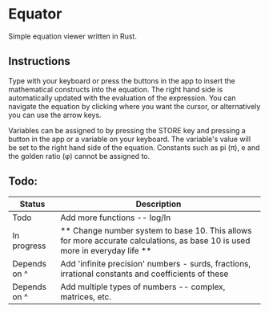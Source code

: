 # Equator
Simple equation viewer written in Rust.

## Instructions

Type with your keyboard or press the buttons in the app to insert the mathematical constructs into the equation. The right hand side is automatically updated with the evaluation of the expression. You can navigate the equation by clicking where you want the cursor, or alternatively you can use the arrow keys.

Variables can be assigned to by pressing the STORE key and pressing a button in the app or a variable on your keyboard. The variable's value will be set to the right hand side of the equation. Constants such as pi (π), e and the golden ratio (φ) cannot be assigned to.

## Todo:
Status | Description
------ | -------------
Todo | Add more functions -- log/ln
In progress | ** Change number system to base 10. This allows for more accurate calculations, as base 10 is used more in everyday life **
Depends on ^ | Add 'infinite precision' numbers - surds, fractions, irrational constants and coefficients of these
Depends on ^ | Add multiple types of numbers -- complex, matrices, etc.
